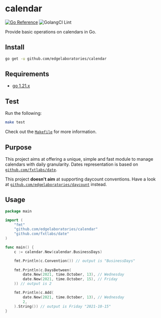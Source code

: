 # calendar

[![Go Reference](https://pkg.go.dev/badge/github.com/edgelaboratories/calendar.svg)](https://pkg.go.dev/github.com/edgelaboratories/calendar)
![GolangCI Lint](https://github.com/edgelaboratories/calendar/workflows/Golangci-Lint/badge.svg)

Provide basic operations on calendars in Go.

## Install

```bash
go get -u github.com/edgelaboratories/calendar
```

## Requirements

- [go 1.21.x](https://golang.org/dl/)

## Test

Run the following:

```bash
make test
```

Check out the [`Makefile`](Makefile) for more information.

## Purpose

This project aims at offering a unique, simple and fast module to manage calendars with daily granularity. Dates representation is based on [`github.com/fxtlabs/date`](https://github.com/fxtlabs/date).

This project **doesn't aim** at supporting daycount conventions. Have a look at [`github.com/edgelaboratories/daycount`](https://github.com/edgelaboratories/daycount) instead.

## Usage

```go
package main

import (
    "fmt"
    "github.com/edgelaboratories/calendar"
    "github.com/fxtlabs/date"
)

func main() {
    c := calendar.New(calendar.BusinessDays)

    fmt.Println(c.Convention()) // output is "BusinessDays"
    
    fmt.Println(c.DaysBetween(
        date.New(2021, time.October, 13), // Wednesday
        date.New(2021, time.October, 15), // Friday
    )) // output is 2

    fmt.Println(c.Add(
        date.New(2021, time.October, 13), // Wednesday
        2,
    ).String()) // output is Friday "2021-10-15"
}
```
